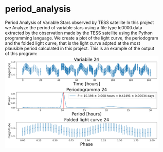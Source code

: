 # period_analysis
 Period Analysis of Variable Stars observed by TESS satellite
In this project we Analyze the period of variable stars using a file type lc0000.data extracted by the observation made by the TESS satellite using the Python programming language.
We create a plot of the light curve, the periodogram and the folded light curve, that is the light curve adpted at the most plausible period calculated in this project.
This is an example of the output of this program:
![My Image](Figure_25.png)

